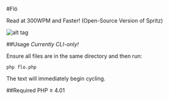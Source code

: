 #Flö

Read at 300WPM and Faster! (Open-Source Version of Spritz)

![alt tag](http://i.imgur.com/4UUTTxR.png)


##Usage
*Currently CLI-only!*

Ensure all files are in the same directory and then run:

    php flo.php
    
The text will immediately begin cycling.

##Required
PHP ≥ 4.01 
